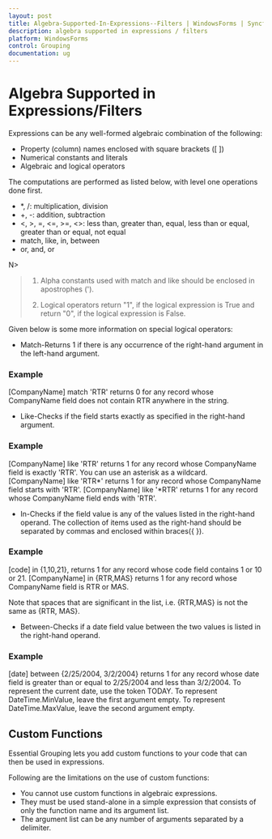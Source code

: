 ```yaml
---
layout: post
title: Algebra-Supported-In-Expressions--Filters | WindowsForms | Syncfusion
description: algebra supported in expressions / filters
platform: WindowsForms
control: Grouping
documentation: ug
---
```


# Algebra Supported in Expressions/Filters

Expressions can be any well-formed algebraic combination of the following: 

* Property (column) names enclosed with square brackets ([ ]) 
* Numerical constants and literals 
* Algebraic and logical operators

The computations are performed as listed below, with level one operations done first. 

* *, /: multiplication, division 
* +, -: addition, subtraction 
* <, >, =, <=, >=, <>: less than, greater than, equal, less than or equal, greater than or equal, not equal
* match, like, in, between 
* or, and, or

N>
>
> 1. Alpha constants used with match and like should be enclosed in apostrophes (').
>
> 2. Logical operators return "1", if the logical expression is True and return "0", if the logical expression is False.



Given below is some more information on special logical operators:

* Match-Returns 1 if there is any occurrence of the right-hand argument in the left-hand argument. 



### Example

[CompanyName] match 'RTR' returns 0 for any record whose CompanyName field does not contain RTR anywhere in the string. 

* Like-Checks if the field starts exactly as specified in the right-hand argument. 



### Example 

[CompanyName] like 'RTR' returns 1 for any record whose CompanyName field is exactly 'RTR'. You can use an asterisk as a wildcard. [CompanyName] like 'RTR*' returns 1 for any record whose CompanyName field starts with 'RTR'. [CompanyName] like '*RTR' returns 1 for any record whose CompanyName field ends with 'RTR'. 

* In-Checks if the field value is any of the values listed in the right-hand operand. The collection of items used as the right-hand should be separated by commas and enclosed within braces({ }). 



### Example 

[code] in {1,10,21}, returns 1 for any record whose code field contains 1 or 10 or 21. [CompanyName] in {RTR,MAS} returns 1 for any record whose CompanyName field is RTR or MAS. 



 Note that spaces that are significant in the list, i.e. {RTR,MAS} is not the same as {RTR, MAS}. 



* Between-Checks if a date field value between the two values is listed in the right-hand operand. 



### Example

[date] between {2/25/2004, 3/2/2004} returns 1 for any record whose date field is greater than or equal to 2/25/2004 and less than 3/2/2004. To represent the current date, use the token TODAY. To represent DateTime.MinValue, leave the first argument empty. To represent DateTime.MaxValue, leave the second argument empty. 



## Custom Functions

Essential Grouping lets you add custom functions to your code that can then be used in expressions. 

Following are the limitations on the use of custom functions: 

* You cannot use custom functions in algebraic expressions. 
* They must be used stand-alone in a simple expression that consists of only the function name and its argument list. 
* The argument list can be any number of arguments separated by a delimiter. 
